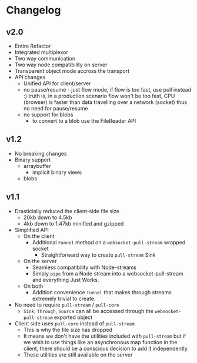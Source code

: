 # Changelog

## v2.0

  * Entire Refactor 
  * Integrated multiplexor
  * Two way communication
  * Two way node compatibility on server
  * Transparent object mode accross the transport
  * API changes
    * Unified API for client/server
    * no pause/resume - just flow mode, 
      if flow is too fast, use pull instead :)
      truth is, in a production scenario flow
      won't be too fast, CPU (browser) is faster
      than data travelling over a network (socket) 
      thus no need for pause/resume
    * no support for blobs
      * to convert to a blob use the FileReader API


## v1.2
  * No breaking changes
  * Binary support
    * arraybuffer
      * implicit binary views
    * blobs

## v1.1

  * Drasticially reduced the client-side file size 
    * 20kb down to 4.5kb
    * 4kb down to 1.47kb minified and gzipped
  * Simplified API
    * On the client
      * Additional `Funnel` method on a `websocket-pull-stream` wrapped socket
          * Straightforward way to create `pull-stream` Sink 
    * On the server
      * Seamless compatibility with Node-streams
      * Simply `pipe` from a Node stream into a websocket-pull-stream and everything Just Works.
    * On both
      * Addition convenience `Tunnel` that makes through 
        streams extremely trivial to create.
  * No need to require `pull-stream` / `pull-core`
    * `Sink`, `Through`, `Source` can all be accessed through
      the `websocket-pull-stream` exported object 
  * Client side uses `pull-core` instead of `pull-stream`
    * This is why the file size has dropped
    * It means we don't have the utilities included with
      `pull-stream` but if we wish to use things like
      an asynchronous map function in the client, there
      should be a conscious decision to add it independently.
    * These utilities are still available on the server